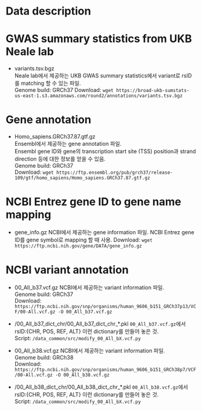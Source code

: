 # Data description

# GWAS summary statistics from UKB Neale lab

- variants.tsv.bgz  
    Neale lab에서 제공하는 UKB GWAS summary statistics에서 variant로 rsID를 matching 할 수 있는 파일.  
    Genome build: GRCh37
    Download: `wget https://broad-ukb-sumstats-us-east-1.s3.amazonaws.com/round2/annotations/variants.tsv.bgz`


# Gene annotation

- Homo_sapiens.GRCh37.87.gtf.gz  
    Ensembl에서 제공하는 gene annotation 파일.  
    Ensembl gene ID와 gene의 transcription start site (TSS) position과 strand direction 등에 대한 정보를 얻을 수 있음.  
    Genome build: GRCh37  
    Download: `wget https://ftp.ensembl.org/pub/grch37/release-109/gtf/homo_sapiens/Homo_sapiens.GRCh37.87.gtf.gz`


# NCBI Entrez gene ID to gene name mapping

- gene_info.gz
    NCBI에서 제공하는 gene information 파일.
    NCBI Entrez gene ID를 gene symbol로 mapping 할 때 사용.
    Download: `wget https://ftp.ncbi.nih.gov/gene/DATA/gene_info.gz`

# NCBI variant annotation

- 00_All_b37.vcf.gz
    NCBI에서 제공하는 variant information 파일.  
    Genome build: GRCh37  
    Download: `https://ftp.ncbi.nih.gov/snp/organisms/human_9606_b151_GRCh37p13/VCF/00-All.vcf.gz -O 00_All_b37.vcf.gz`

- /00_All_b37_dict_chr/00_All_b37_dict_chr_*.pkl
    `00_All_b37.vcf.gz`에서 rsID:{CHR, POS, REF, ALT} 이런 dictionary를 만들어 놓은 것.   
    Script: `/data_common/src/modify_00_All_bX.vcf.py`

- 00_All_b38.vcf.gz
    NCBI에서 제공하는 variant information 파일.  
    Genome build: GRCh38  
    Download: `https://ftp.ncbi.nih.gov/snp/organisms/human_9606_b151_GRCh38p7/VCF/00-All.vcf.gz -O 00_All_b38.vcf.gz`

- /00_All_b38_dict_chr/00_All_b38_dict_chr_*.pkl
    `00_All_b38.vcf.gz`에서 rsID:{CHR, POS, REF, ALT} 이런 dictionary를 만들어 놓은 것.   
    Script: `/data_common/src/modify_00_All_bX.vcf.py`

